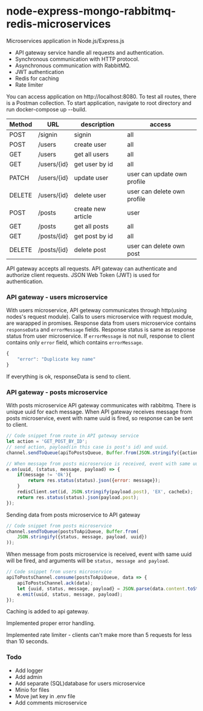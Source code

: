 # node-express-mongo-rabbitmq-redis-microservices

Microservices application in Node.js/Express.js

- API gateway service handle all requests and authentication.
- Synchronous communication with HTTP protocol.
- Asynchronous communication with RabbitMQ.
- JWT authentication
- Redis for caching
- Rate limiter

You can access application on http://localhost:8080.
To test all routes, there is a Postman collection.
To start application, navigate to root directory and run docker-compose up --build.


Method | URL | description | access
-------|---- | ------------|--------
POST      |/signin                           | signin                 | all
POST      |/users                            | create user            | all
GET       |/users                            | get all users          | all
GET       |/users/{id}                       | get user by id         | all
PATCH     |/users/{id}                       | update user            | user can update own profile
DELETE    |/users/{id}                       | delete user            | user can delete own profile
POST      |/posts                            | create new article     | user
GET       |/posts                            | get all posts          | all
GET       |/posts/{id}                       | get post by id         | all
DELETE    |/posts/{id}                       | delete post            | user can delete own post


API gateway accepts all requests. API gateway can authenticate and authorize client requests. JSON Web Token (JWT) is used for authentication.

### API gateway - users microservice
With users microservice, API geteway communicates through http(using nodes's request module).
Calls to users microservice with request module, are warapped in promises. Response data from users microservice contains `responseData` and `errorMessage` fields. Response status is same as response status from user microservice. If `errorMessage` is not null, response to client contains only `error` field, which contains `errorMessage`.
```javascript
{
    "error": "Duplicate key name"
}
```
If everything is ok, responseData is send to client. 

### API gateway - posts microservice
With posts microservice API gateway communicates with rabbitmq. There is unique uuid for each message. 
When API gateway receives message from posts microservice, event with name uuid is fired, so response can be sent to client.

```javascript
// Code snippet from route in API gateway service
let action = 'GET_POST_BY_ID';
// send action, payload(in this case is post's id) and uuid.
channel.sendToQueue(apiToPostsQueue, Buffer.from(JSON.stringify({action, payload: {id}, uuid})));

// When message from posts microservice is received, event with same uuid will be fired 
e.on(uuid, (status, message, payload) => {
    if(message != 'Ok'){
        return res.status(status).json({error: message});
    }
    redisClient.set(id, JSON.stringify(payload.post), 'EX', cacheEx);
    return res.status(status).json(payload.post);
});
```
Sending data from posts microservice to API gateway
```javascript
// Code snippet from posts microservice
channel.sendToQueue(postsToApiQueue, Buffer.from(
    JSON.stringify({status, message, payload, uuid})
));
```

When message from posts microservice is received, event with same uuid will be fired, and arguments will be `status, message and payload`.
```javascript
// Code snippet from users microservice
apiToPostsChannel.consume(postsToApiQueue, data => {
    apiToPostsChannel.ack(data);
    let {uuid, status, message, payload} = JSON.parse(data.content.toString());
    e.emit(uuid, status, message, payload);
});
```

Caching is added to api gateway. 

Implemented proper error handling.

Implemented rate limiter - clients can't make more than 5 requests for less than 10 seconds.



### Todo
- Add logger
- Add admin
- Add separate (SQL)database for users microservice
- Minio for files
- Move jwt key in .env file
- Add comments microservice



